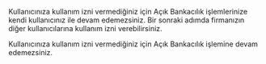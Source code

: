 Kullanıcınıza kullanım izni vermediğiniz için Açık Bankacılık işlemlerinize kendi kullanıcınız ile devam edemezsiniz. Bir sonraki adımda firmanızın diğer kullanıcılarına kullanım izni verebilirsiniz.

Kullanıcınıza kullanım izni vermediğiniz için Açık Bankacılık işlemine devam edemezsiniz.
